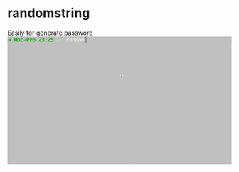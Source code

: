 # randomstring
Easily for generate password 
![](https://github.com/hehehe886/randomstring/blob/master/randomstring.gif)
